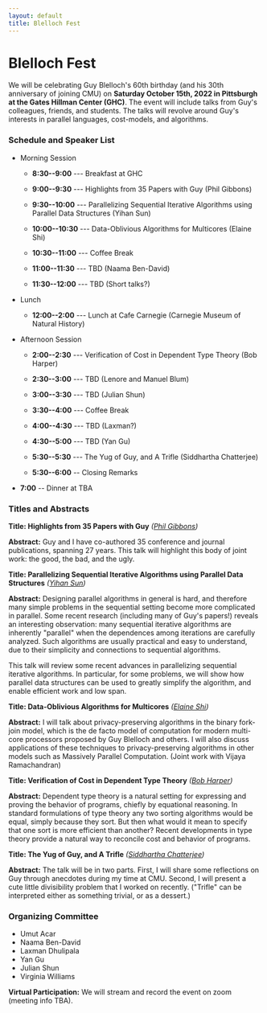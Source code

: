 ```yaml
---
layout: default
title: Blelloch Fest
---
```


# Blelloch Fest

We will be celebrating Guy Blelloch's 60th birthday (and his 30th
anniversary of joining CMU) on <b>Saturday October 15th, 2022 in
Pittsburgh at the Gates Hillman Center (GHC)</b>. The event will
include talks from Guy's colleagues, friends, and students. The talks
will revolve around Guy's interests in parallel languages,
cost-models, and algorithms.

### Schedule and Speaker List

* Morning Session
  * <b>8:30--9:00</b> --- Breakfast at GHC

  * <b>9:00--9:30</b> --- Highlights from 35 Papers with Guy (Phil Gibbons)
  * <b>9:30--10:00</b> --- Parallelizing Sequential Iterative Algorithms using Parallel Data Structures (Yihan Sun)
  * <b>10:00--10:30</b> --- Data-Oblivious Algorithms for Multicores (Elaine Shi)

  * <b>10:30--11:00</b> --- Coffee Break

  * <b>11:00--11:30</b> ---  TBD (Naama Ben-David)
  * <b>11:30--12:00</b> ---  TBD (Short talks?)

* Lunch
  * <b>12:00--2:00</b> --- Lunch at Cafe Carnegie (Carnegie Museum of Natural History)

* Afternoon Session
  * <b>2:00--2:30</b> --- Verification of Cost in Dependent Type Theory (Bob Harper)
  * <b>2:30--3:00</b> --- TBD (Lenore and Manuel Blum)
  * <b>3:00--3:30</b> --- TBD (Julian Shun)
  
  * <b>3:30--4:00</b> --- Coffee Break

  * <b>4:00--4:30</b> --- TBD (Laxman?)
  * <b>4:30--5:00</b> --- TBD (Yan Gu)
  * <b>5:30--5:30</b> --- The Yug of Guy, and A Trifle (Siddhartha Chatterjee)
  * <b>5:30--6:00</b> -- Closing Remarks

* <b>7:00</b> -- Dinner at TBA

### Titles and Abstracts


<b>Title: Highlights from 35 Papers with Guy</b> <em>([Phil Gibbons][phil])</em>

<b> Abstract:</b>
Guy and I have co-authored 35 conference and journal publications, spanning 27 years. This talk will highlight this body of joint work: the good, the bad, and the ugly. 


<b>Title: Parallelizing Sequential Iterative Algorithms using Parallel Data Structures</b> <em>([Yihan Sun][yihans])</em>

<b> Abstract:</b>
Designing parallel algorithms in general is hard, and therefore many simple problems in the sequential setting become more complicated in parallel. 
Some recent research (including many of Guy's papers!) reveals an interesting observation: many sequential iterative algorithms are inherently "parallel" when the dependences among iterations are carefully analyzed. Such algorithms are usually practical and easy to understand, due to their simplicity and connections to sequential algorithms. 

This talk will review some recent advances in parallelizing sequential iterative algorithms. In particular, for some problems, we will show how parallel data structures can be used to greatly simplify the algorithm, and enable efficient work and low span. 



<b>Title: Data-Oblivious Algorithms for Multicores</b> <em>([Elaine Shi][elaine])</em>

<b> Abstract:</b>
I will talk about privacy-preserving algorithms in the binary fork-join model, which is the de facto model of computation for modern multi-core processors proposed by Guy Blelloch and others. I will also discuss applications of these techniques to privacy-preserving algorithms in other models such as Massively Parallel Computation. (Joint work with Vijaya Ramachandran)


<b>Title: Verification of Cost in Dependent Type Theory</b> <em>([Bob Harper][bob])</em>

<b> Abstract:</b>
Dependent type theory is a natural setting for expressing and proving the behavior of programs, chiefly by equational reasoning.  In standard formulations of type theory any two sorting algorithms would be equal, simply because they sort.  But then what would it mean to specify that one sort is more efficient than another?  Recent developments in type theory provide a natural way to reconcile cost and behavior of programs.


<b>Title: The Yug of Guy, and A Trifle</b> <em>([Siddhartha Chatterjee][sid])</em>

<b> Abstract:</b>
The talk will be in two parts. First, I will share some reflections on Guy through anecdotes during my time at CMU. Second, I will present a cute little divisibility problem that I worked on recently. ("Trifle" can be interpreted either as something trivial, or as a dessert.)




### Organizing Committee
* Umut Acar
* Naama Ben-David
* Laxman Dhulipala
* Yan Gu
* Julian Shun
* Virginia Williams

<b>Virtual Participation:</b> We will stream and record the event on zoom (meeting info TBA).



[acmharass]: https://www.acm.org/special-interest-groups/volunteer-resources/officers-manual/policy-against-discrimination-and-harassment
[spaa]: https://spaa.acm.org/
[laxman]: https://ldhulipala.github.io/
[yan]: https://www.cs.ucr.edu/~ygu/
[yihans]: https://www.cs.ucr.edu/~yihans/ 
[phil]: http://www.cs.cmu.edu/~gibbons/
[elaine]: http://elaineshi.com/
[bob]: http://www.cs.cmu.edu/~rwh/
[sid]:https://www.cs.utexas.edu/people/faculty-researchers/siddhartha-chatterjee 
[kuba]: https://research.google/people/105517/
[lars]: https://scholar.google.de/citations?user=G5XO7J4AAAAJ&hl=en
[brian]: https://brianwheatman.com/
[julian]: https://people.csail.mit.edu/jshun/
[zoomlink]: https://docs.google.com/document/d/1om-PvjaC49-zOxKRjcUxOGXcDayXjpq6VtrXr8CEoEg
[form]: https://forms.gle/myvcibc9Bs7wrJPd7
